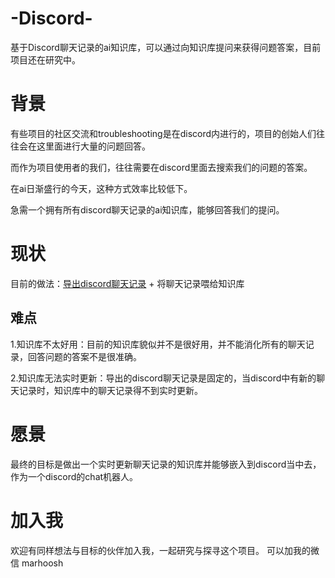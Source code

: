 # -Discord-
基于Discord聊天记录的ai知识库，可以通过向知识库提问来获得问题答案，目前项目还在研究中。

# 背景
有些项目的社区交流和troubleshooting是在discord内进行的，项目的创始人们往往会在这里面进行大量的问题回答。

而作为项目使用者的我们，往往需要在discord里面去搜索我们的问题的答案。

在ai日渐盛行的今天，这种方式效率比较低下。

急需一个拥有所有discord聊天记录的ai知识库，能够回答我们的提问。

# 现状
目前的做法：[导出discord聊天记录](https://github.com/Tyrrrz/DiscordChatExporter) + 将聊天记录喂给知识库

## 难点
1.知识库不太好用：目前的知识库貌似并不是很好用，并不能消化所有的聊天记录，回答问题的答案不是很准确。

2.知识库无法实时更新：导出的discord聊天记录是固定的，当discord中有新的聊天记录时，知识库中的聊天记录得不到实时更新。

# 愿景
最终的目标是做出一个实时更新聊天记录的知识库并能够嵌入到discord当中去，作为一个discord的chat机器人。

# 加入我
欢迎有同样想法与目标的伙伴加入我，一起研究与探寻这个项目。
可以加我的微信 marhoosh
